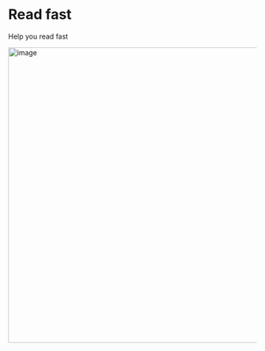 # Read fast

Help you read fast

<img width="599" alt="image" src="https://user-images.githubusercontent.com/21095710/209517390-6a621fc9-c23d-4a8c-ac4d-0d09736f023d.png">
